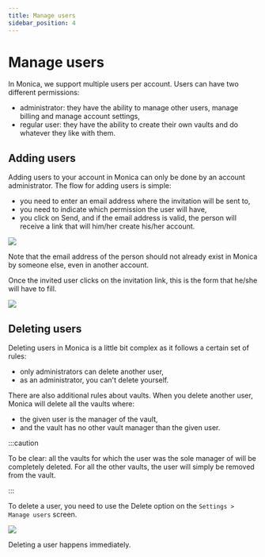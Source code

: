 ```yaml
---
title: Manage users
sidebar_position: 4
---
```


# Manage users

In Monica, we support multiple users per account. Users can have two different permissions:

* administrator: they have the ability to manage other users, manage billing and manage account settings,
* regular user: they have the ability to create their own vaults and do whatever they like with them.

## Adding users

Adding users to your account in Monica can only be done by an account administrator. The flow for adding users is simple:

* you need to enter an email address where the invitation will be sent to,
* you need to indicate which permission the user will have,
* you click on Send, and if the email address is valid, the person will receive a link that will him/her create his/her account.

![](/img/settings/setting_user_send_invitation.png)

Note that the email address of the person should not already exist in Monica by someone else, even in another account.

Once the invited user clicks on the invitation link, this is the form that he/she will have to fill.

![](/img/settings/setting_user_accept_invitation.png)

## Deleting users

Deleting users in Monica is a little bit complex as it follows a certain set of rules:

* only administrators can delete another user,
* as an administrator, you can't delete yourself.

There are also additional rules about vaults. When you delete another user, Monica will delete all the vaults where:

* the given user is the manager of the vault,
* and the vault has no other vault manager than the given user.

:::caution

To be clear: all the vaults for which the user was the sole manager of will be completely deleted. For all the other vaults, the user will simply be removed from the vault.

:::

To delete a user, you need to use the Delete option on the `Settings > Manage users` screen.

![](/img/settings/setting_user_manage.png)

Deleting a user happens immediately.
